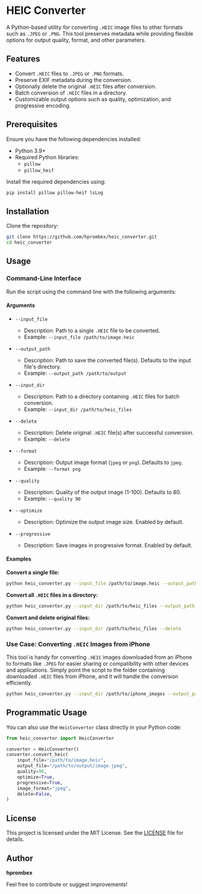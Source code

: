 # HEIC Converter

A Python-based utility for converting `.HEIC` image files to other formats such as `.JPEG` or `.PNG`. This tool preserves metadata while providing flexible options for output quality, format, and other parameters.

## Features
- Convert `.HEIC` files to `.JPEG` or `.PNG` formats.
- Preserve EXIF metadata during the conversion.
- Optionally delete the original `.HEIC` files after conversion.
- Batch conversion of `.HEIC` files in a directory.
- Customizable output options such as quality, optimization, and progressive encoding.

## Prerequisites
Ensure you have the following dependencies installed:

- Python 3.9+
- Required Python libraries:
  - `pillow`
  - `pillow_heif`

Install the required dependencies using:
```bash
pip install pillow pillow-heif lsLog
```

## Installation
Clone the repository:
```bash
git clone https://github.com/hprombex/heic_converter.git
cd heic_converter
```

## Usage

### Command-Line Interface
Run the script using the command line with the following arguments:

#### Arguments

- `--input_file`
  - Description: Path to a single `.HEIC` file to be converted.
  - Example: `--input_file /path/to/image.heic`

- `--output_path`
  - Description: Path to save the converted file(s). Defaults to the input file's directory.
  - Example: `--output_path /path/to/output`

- `--input_dir`
  - Description: Path to a directory containing `.HEIC` files for batch conversion.
  - Example: `--input_dir /path/to/heic_files`

- `--delete`
  - Description: Delete original `.HEIC` file(s) after successful conversion.
  - Example: `--delete`

- `--format`
  - Description: Output image format (`jpeg` or `png`). Defaults to `jpeg`.
  - Example: `--format png`

- `--quality`
  - Description: Quality of the output image (1-100). Defaults to 80.
  - Example: `--quality 90`

- `--optimize`
  - Description: Optimize the output image size. Enabled by default.

- `--progressive`
  - Description: Save images in progressive format. Enabled by default.

#### Examples

**Convert a single file:**
```bash
python heic_converter.py --input_file /path/to/image.heic --output_path /path/to/output --quality 90
```

**Convert all `.HEIC` files in a directory:**
```bash
python heic_converter.py --input_dir /path/to/heic_files --output_path /path/to/output --format png
```

**Convert and delete original files:**
```bash
python heic_converter.py --input_dir /path/to/heic_files --delete
```

### Use Case: Converting `.HEIC` Images from iPhone
This tool is handy for converting `.HEIC` images downloaded from an iPhone to formats like `.JPEG` for easier sharing or compatibility with other devices and applications. Simply point the script to the folder containing downloaded `.HEIC` files from iPhone, and it will handle the conversion efficiently.

```bash
python heic_converter.py --input_dir /path/to/iphone_images --output_path /path/to/converted_images --format jpeg
```

## Programmatic Usage

You can also use the `HeicConverter` class directly in your Python code:

```python
from heic_converter import HeicConverter

converter = HeicConverter()
converter.convert_heic(
    input_file="/path/to/image.heic",
    output_file="/path/to/output/image.jpeg",
    quality=90,
    optimize=True,
    progressive=True,
    image_format="jpeg",
    delete=False,
)
```

## License

This project is licensed under the MIT License. See the [LICENSE](LICENSE) file for details.

## Author

**hprombex**

Feel free to contribute or suggest improvements!

